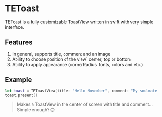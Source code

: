 # TEToast
TEToast is a fully customizable ToastView written in swift with very simple interface.

## Features
1. In general, supports title, comment and an image
2. Ability to choose position of the view` center, top or bottom
3. Ability to apply appearance (cornerRadius, fonts, colors and etc.)

## Example
```swift
let toast = TEToastView(title: "Hello November", comment: "My soulmate season...")
toast.present()
```
> Makes a ToastView in the center of screen with title and comment...
> Simple enough? 🙃


